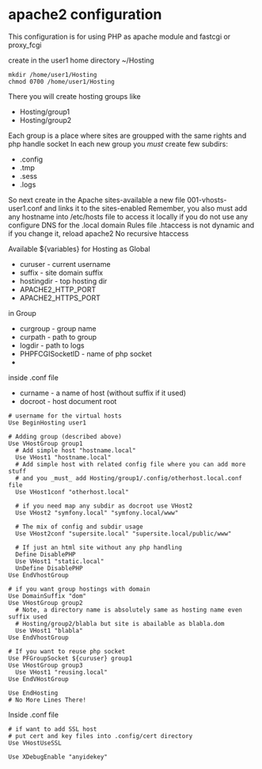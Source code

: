 # apache2 configuration

This configuration is for using PHP as apache module and fastcgi or proxy_fcgi

create in the user1 home directory ~/Hosting
```
mkdir /home/user1/Hosting
chmod 0700 /home/user1/Hosting
```
There you will create hosting groups like 
* Hosting/group1
* Hosting/group2

Each group is a place where sites are groupped with the same rights and php handle socket
In each new group you _must_ create few subdirs:
* .config
* .tmp
* .sess
* .logs

So next create in the Apache sites-available a new file 001-vhosts-user1.conf and links it to the sites-enabled
Remember, you also must add any hostname into /etc/hosts file to access it locally if you do not use any configure DNS for the .local domain
Rules file .htaccess is not dynamic and if you change it, reload apache2
No recursive htaccess

Available ${variables} for Hosting
as Global
* curuser - current username
* suffix  - site domain suffix
* hostingdir  - top hosting dir
* APACHE2_HTTP_PORT
* APACHE2_HTTPS_PORT


in Group
* curgroup    - group name
* curpath     - path to group
* logdir      - path to logs
* PHPFCGISocketID - name of php socket
* 

inside .conf file
* curname    - a name of host (without suffix if it used)
* docroot    - host document root

```
# username for the virtual hosts
Use BeginHosting user1

# Adding group (described above)
Use VHostGroup group1
  # Add simple host "hostname.local"
  Use VHost1 "hostname.local"
  # Add simple host with related config file where you can add more stuff
  # and you _must_ add Hosting/group1/.config/otherhost.local.conf file
  Use VHost1conf "otherhost.local"
  
  # if you need map any subdir as docroot use VHost2
  Use VHost2 "symfony.local" "symfony.local/www"
  
  # The mix of config and subdir usage
  Use VHost2conf "supersite.local" "supersite.local/public/www"
  
  # If just an html site without any php handling
  Define DisablePHP
  Use VHost1 "static.local"
  UnDefine DisablePHP
Use EndVhostGroup

# if you want group hostings with domain
Use DomainSuffix "dom"
Use VHostGroup group2
  # Note, a directory name is absolutely same as hosting name even suffix used
  # Hosting/group2/blabla but site is abailable as blabla.dom
  Use VHost1 "blabla"
Use EndVhostGroup

# If you want to reuse php socket
Use PFGroupSocket ${curuser} group1
Use VHostGroup group3
  Use VHost1 "reusing.local"
Use EndVHostGroup

Use EndHosting
# No More Lines There!
```

Inside .conf file
```
# if want to add SSL host
# put cert and key files into .config/cert directory
Use VHostUseSSL

Use XDebugEnable "anyidekey"
```
